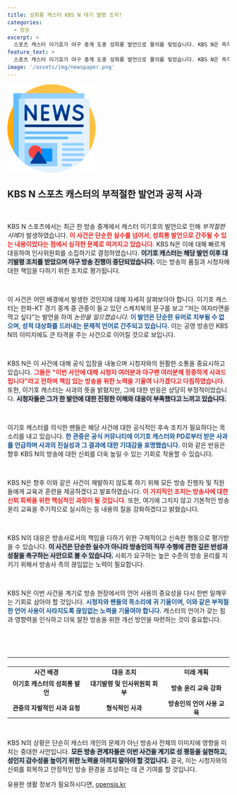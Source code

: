 ```yaml
---
title: 성희롱 캐스터 KBS N 대기 발령 조치!
categories:
  - 방송
excerpt: >
  스포츠 캐스터 이기호가 야구 중계 도중 성희롱 발언으로 물의를 빚었습니다. KBS N은 즉각 대기발령 후 인사위원회를 구성하며 사과했습니다. 팬들의 반발이 계속되자, 후속 조치를 알리고 사과의 뜻을 전했습니다.
feature_text: >
  스포츠 캐스터 이기호가 야구 중계 도중 성희롱 발언으로 물의를 빚었습니다. KBS N은 즉각 대기발령 후 인사위원회를 구성하며 사과했습니다. 팬들의 반발이 계속되자, 후속 조치를 알리고 사과의 뜻을 전했습니다.
image: '/assets/img/newspaper.png'
---
```


<p><img src="/assets/img/newspaper.png" alt="kimp 속보" /></p>

<h2 data-ke-size="size26">KBS N 스포츠 캐스터의 부적절한 발언과 공적 사과</h2>

<p data-ke-size="size16">&nbsp;</p>

<p>KBS N 스포츠에서는 최근 한 방송 중계에서 캐스터 이기호의 발언으로 인해 <em>부적절한 사례</em>가 발생하였습니다. <b><span style="color: #ee2323;">이 사건은 단순한 실수를 넘어서, 성희롱 발언으로 간주될 수 있는 내용이었다는 점에서 심각한 문제로 여겨지고 있습니다.</span></b> KBS N은 이에 대해 빠르게 대응하여 인사위원회를 소집하기로 결정하였습니다. <b><span style="background-color: #21538527;">이기호 캐스터는 해당 발언 이후 대기발령 조치를 받았으며 야구 방송 진행이 중단되었습니다.</span></b> 이는 방송의 품질과 시청자에 대한 책임을 다하기 위한 조치로 평가됩니다.</p>

<p data-ke-size="size16">&nbsp;</p>

<p>이 사건은 어떤 배경에서 발생한 것인지에 대해 자세히 살펴보아야 합니다. 이기호 캐스터는 한화-KT 경기 중계 중 관중이 들고 있던 스케치북의 문구를 보고 "저는 여자라면을 먹고 싶다"는 발언을 하여 <em>논란을 일으켰습니다.</em> <b><span style="color: #1a5490;">이 발언은 단순한 유머로 치부될 수 없으며, 성적 대상화를 드러내는 문제적 언어로 간주되고 있습니다.</span></b> 이는 공영 방송인 KBS N의 이미지에도 큰 타격을 주는 사건으로 이어질 것으로 보입니다.</p>

<p data-ke-size="size16">&nbsp;</p>

<p>KBS N은 이 사건에 대해 공식 입장을 내놓으며 시청자와의 원활한 소통을 중요시하고 있습니다. <b><span style="color: #ee2323;">그들은 "이번 사안에 대해 시청자 여러분과 야구팬 여러분께 정중하게 사과드립니다"라고 전하며 책임 있는 방송을 위한 노력을 기울여 나가겠다고 다짐하였습니다.</span></b> 또한, 이기호 캐스터는 사과의 뜻을 밝혔지만, 그에 대한 반응은 상당히 부정적이었습니다. <b><span style="background-color: #21538527;">시청자들은 그가 한 발언에 대한 진정한 이해와 대응이 부족했다고 느끼고 있습니다.</span></b></p>

<p data-ke-size="size16">&nbsp;</p>

<p>이기호 캐스터를 의식한 팬들은 해당 사건에 대한 공식적인 후속 조치가 필요하다는 목소리를 내고 있습니다. <b><span style="color: #1a5490;">한 관중은 공식 커뮤니티에 이기호 캐스터와 PD로부터 받은 사과를 언급하며 사과의 진실성과 그 결과에 대한 기대감을 표명했습니다.</span></b> 이와 같은 반응은 향후 KBS N의 방송에 대한 신뢰를 더욱 높일 수 있는 기회로 작용할 수 있습니다.</p>

<p data-ke-size="size16">&nbsp;</p>

<p>KBS N은 향후 이와 같은 사건이 재발하지 않도록 하기 위해 모든 방송 진행자 및 직원들에게 교육과 훈련을 제공하겠다고 발표하였습니다. <b><span style="color: #ee2323;">이 가지적인 조치는 방송사에 대한 신뢰 회복을 위한 핵심적인 과정이 될 것입니다.</span></b> 또한, 여기에 그치지 않고 기본적인 방송 윤리 교육을 주기적으로 실시하는 등 내용의 질을 강화하겠다고 밝혔습니다.</p>

<p data-ke-size="size16">&nbsp;</p>

<p>KBS N의 대응은 방송사로서의 책임을 다하기 위한 구체적이고 신속한 행동으로 평가받을 수 있습니다. <b><span style="background-color: #21538527;">이 사건은 단순한 실수가 아니라 방송인의 직무 수행에 관한 깊은 반성과 성찰을 촉구하는 사안으로 볼 수 있습니다.</span></b> 사회가 요구하는 높은 수준의 방송 윤리를 지키기 위해서 방송사 측의 끊임없는 노력이 필요합니다.</p>

<p data-ke-size="size16">&nbsp;</p>

<p>KBS N은 이번 사건을 계기로 방송 현장에서의 언어 사용의 중요성을 다시 한번 일깨우는 기회로 삼아야 할 것입니다. <b><span style="color: #1a5490;">시청자와 팬들의 목소리에 귀 기울이며, 이와 같은 부적절한 언어 사용이 사라지도록 끊임없는 노력을 기울여야 합니다.</span></b> 캐스터의 언어가 갖는 힘과 영향력을 인식하고 더욱 알찬 방송을 위한 개선 방안을 마련하는 것이 중요합니다.</p>

<p data-ke-size="size16">&nbsp;</p>

<p data-ke-size="size16">&nbsp;</p>

<hr/>

<table style="width: 100%; border-collapse: collapse; margin-top: 20px;">
    <tr>
        <td style="text-align: center; height: 17px;"><b>사건 배경</b></td>
        <td style="text-align: center; height: 17px;"><b>대응 조치</b></td>
        <td style="text-align: center; height: 17px;"><b>미래 계획</b></td>
    </tr>
    <tr>
        <td style="text-align: center; height: 17px;"><b>이기호 캐스터의 성희롱 발언</b></td>
        <td style="text-align: center; height: 17px;"><b>대기발령 및 인사위원회 회부</b></td>
        <td style="text-align: center; height: 17px;"><b>방송 윤리 교육 강화</b></td>
    </tr>
    <tr>
        <td style="text-align: center; height: 17px;"><b>관중의 자발적인 사과 요청</b></td>
        <td style="text-align: center; height: 17px;"><b>형식적인 사과</b></td>
        <td style="text-align: center; height: 17px;"><b>방송인의 언어 사용 교육</b></td>
    </tr>
</table>

<p data-ke-size="size16">&nbsp;</p>

<p>KBS N의 상황은 단순히 캐스터 개인의 문제가 아닌 방송사 전체의 이미지에 영향을 미치는 중대한 사안입니다. <b><span style="background-color: #21538527;">모든 방송 관계자들은 이번 사건을 계기로 성 평등을 실현하고, 성인지 감수성을 높이기 위한 노력을 아끼지 말아야 할 것입니다.</span></b> 결국, 이는 시청자와의 신뢰를 회복하고 안정적인 방송 환경을 조성하는 데 큰 기여를 할 것입니다.</p>
유용한 생활 정보가 필요하시다면, <a href="https://opensis.kr" rel="dofollow">opensis.kr</a>


